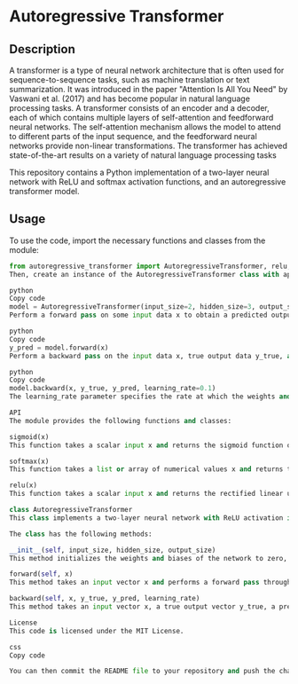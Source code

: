 # Autoregressive Transformer

## Description

A transformer is a type of neural network architecture that is often used for sequence-to-sequence tasks, such as machine translation or text summarization. It was introduced in the paper "Attention Is All You Need" by Vaswani et al. (2017) and has become popular in natural language processing tasks. A transformer consists of an encoder and a decoder, each of which contains multiple layers of self-attention and feedforward neural networks. The self-attention mechanism allows the model to attend to different parts of the input sequence, and the feedforward neural networks provide non-linear transformations. The transformer has achieved state-of-the-art results on a variety of natural language processing tasks

This repository contains a Python implementation of a two-layer neural network with ReLU and softmax activation functions, and an autoregressive transformer model.

## Usage

To use the code, import the necessary functions and classes from the module:

```python
from autoregressive_transformer import AutoregressiveTransformer, relu, softmax
Then, create an instance of the AutoregressiveTransformer class with appropriate input, hidden, and output sizes:

python
Copy code
model = AutoregressiveTransformer(input_size=2, hidden_size=3, output_size=2)
Perform a forward pass on some input data x to obtain a predicted output vector y_pred:

python
Copy code
y_pred = model.forward(x)
Perform a backward pass on the input data x, true output data y_true, and predicted output data y_pred to update the weights and biases of the neural network using backpropagation:

python
Copy code
model.backward(x, y_true, y_pred, learning_rate=0.1)
The learning_rate parameter specifies the rate at which the weights and biases are updated.

API
The module provides the following functions and classes:

sigmoid(x)
This function takes a scalar input x and returns the sigmoid function of x, which is defined as 1 / (1 + exp(-x)).

softmax(x)
This function takes a list or array of numerical values x and returns the softmax function of x, which is defined as exp(x_i) / sum(exp(x)) for each element x_i of x. The output is a list or array of the same length as x.

relu(x)
This function takes a scalar input x and returns the rectified linear unit (ReLU) function of x, which is defined as max(0, x).

class AutoregressiveTransformer
This class implements a two-layer neural network with ReLU activation in the first layer and softmax activation in the second layer. The constructor takes three arguments: input_size, hidden_size, and output_size, which specify the sizes of the input, hidden, and output layers, respectively.

The class has the following methods:

__init__(self, input_size, hidden_size, output_size)
This method initializes the weights and biases of the network to zero, and initializes the gradients to zero as well.

forward(self, x)
This method takes an input vector x and performs a forward pass through the neural network. It calculates the first layer activations using the ReLU activation function, and the second layer activations using the softmax activation function. It returns the output vector y.

backward(self, x, y_true, y_pred, learning_rate)
This method takes an input vector x, a true output vector y_true, a predicted output vector y_pred, and a learning rate, and performs a backward pass through the neural network to update the weights and biases using backpropagation. It calculates the gradients of the loss with respect to the weights and biases of each layer, and updates the weights and biases by subtracting the gradient multiplied by the learning rate.

License
This code is licensed under the MIT License.

css
Copy code

You can then commit the README file to your repository and push the changes to GitHub. The README file will be
